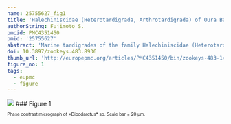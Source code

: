 ```yaml
---
name: 25755627_fig1
title: 'Halechiniscidae (Heterotardigrada, Arthrotardigrada) of Oura Bay, Okinawajima, Ryukyu Islands, with descriptions of three new species.'
authorString: Fujimoto S.
pmcid: PMC4351450
pmid: '25755627'
abstract: 'Marine tardigrades of the family Halechiniscidae (Heterotardigrada: Arthrotardigrada) are reported from Oura Bay, Okinawajima, one of the Ryukyu Islands, Japan, including Dipodarctus sp., Florarctuswunai sp. n., Halechiniscuschurakaagii sp. n., Halechiniscusyanakaagii sp. n. and Styraconyx sp. The attributes distinguishing Florarctuswunai sp. n. from its congeners is a combination of two characters, the smooth dorsal cuticle and two small projections of the caudal alae caestus. Halechiniscuschurakaagii sp. n. is differentiated from its congeners by the combination of two characters, the robust cephalic cirrophores and the scapular processes with flat oval tips, while Halechiniscusyanakaagii sp. n. can be identified by the laterally protruded arched double processes with acute tips situated dorsally at the level of leg I. A list of marine tardigrades reported from the Ryukyu Islands is provided.'
doi: 10.3897/zookeys.483.8936
thumb_url: 'http://europepmc.org/articles/PMC4351450/bin/zookeys-483-149-g001.gif'
figure_no: 1
tags:
  - eupmc
  - figure
---
```

<img src='http://europepmc.org/articles/PMC4351450/bin/zookeys-483-149-g001.jpg' style='max-height: 300px'>
### Figure 1
<p style='font-size: 10px;'>Phase contrast micrograph of *<named-content content-type="taxon-name"><named-content content-type="genus">Dipodarctus</named-content></named-content>* sp. Scale bar = 20 μm.</p>